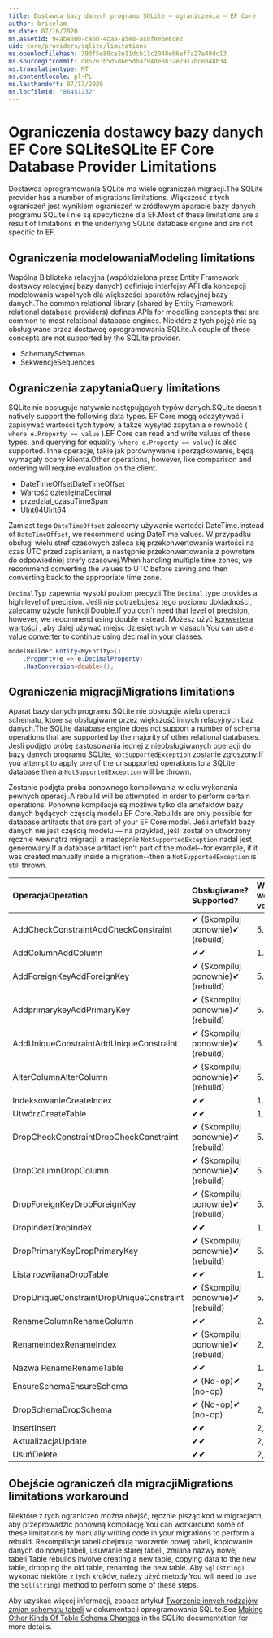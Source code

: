 ```yaml
---
title: Dostawca bazy danych programu SQLite — ograniczenia — EF Core
author: bricelam
ms.date: 07/16/2020
ms.assetid: 94ab4800-c460-4caa-a5e8-acdfee6e6ce2
uid: core/providers/sqlite/limitations
ms.openlocfilehash: 393f5e80ce2e11dcb11c2048e06effa27e48dc13
ms.sourcegitcommit: d85263b5d5d665dbaf94de8832e2917bce048b34
ms.translationtype: MT
ms.contentlocale: pl-PL
ms.lasthandoff: 07/17/2020
ms.locfileid: "86451232"
---
```

# <a name="sqlite-ef-core-database-provider-limitations"></a><span data-ttu-id="f2775-102">Ograniczenia dostawcy bazy danych EF Core SQLite</span><span class="sxs-lookup"><span data-stu-id="f2775-102">SQLite EF Core Database Provider Limitations</span></span>

<span data-ttu-id="f2775-103">Dostawca oprogramowania SQLite ma wiele ograniczeń migracji.</span><span class="sxs-lookup"><span data-stu-id="f2775-103">The SQLite provider has a number of migrations limitations.</span></span> <span data-ttu-id="f2775-104">Większość z tych ograniczeń jest wynikiem ograniczeń w źródłowym aparacie bazy danych programu SQLite i nie są specyficzne dla EF.</span><span class="sxs-lookup"><span data-stu-id="f2775-104">Most of these limitations are a result of limitations in the underlying SQLite database engine and are not specific to EF.</span></span>

## <a name="modeling-limitations"></a><span data-ttu-id="f2775-105">Ograniczenia modelowania</span><span class="sxs-lookup"><span data-stu-id="f2775-105">Modeling limitations</span></span>

<span data-ttu-id="f2775-106">Wspólna Biblioteka relacyjna (współdzielona przez Entity Framework dostawcy relacyjnej bazy danych) definiuje interfejsy API dla koncepcji modelowania wspólnych dla większości aparatów relacyjnej bazy danych.</span><span class="sxs-lookup"><span data-stu-id="f2775-106">The common relational library (shared by Entity Framework relational database providers) defines APIs for modelling concepts that are common to most relational database engines.</span></span> <span data-ttu-id="f2775-107">Niektóre z tych pojęć nie są obsługiwane przez dostawcę oprogramowania SQLite.</span><span class="sxs-lookup"><span data-stu-id="f2775-107">A couple of these concepts are not supported by the SQLite provider.</span></span>

* <span data-ttu-id="f2775-108">Schematy</span><span class="sxs-lookup"><span data-stu-id="f2775-108">Schemas</span></span>
* <span data-ttu-id="f2775-109">Sekwencje</span><span class="sxs-lookup"><span data-stu-id="f2775-109">Sequences</span></span>

## <a name="query-limitations"></a><span data-ttu-id="f2775-110">Ograniczenia zapytania</span><span class="sxs-lookup"><span data-stu-id="f2775-110">Query limitations</span></span>

<span data-ttu-id="f2775-111">SQLite nie obsługuje natywnie następujących typów danych.</span><span class="sxs-lookup"><span data-stu-id="f2775-111">SQLite doesn't natively support the following data types.</span></span> <span data-ttu-id="f2775-112">EF Core mogą odczytywać i zapisywać wartości tych typów, a także wysyłać zapytania o równość ( `where e.Property == value` ).</span><span class="sxs-lookup"><span data-stu-id="f2775-112">EF Core can read and write values of these types, and querying for equality (`where e.Property == value`) is also supported.</span></span> <span data-ttu-id="f2775-113">Inne operacje, takie jak porównywanie i porządkowanie, będą wymagały oceny klienta.</span><span class="sxs-lookup"><span data-stu-id="f2775-113">Other operations, however, like comparison and ordering will require evaluation on the client.</span></span>

* <span data-ttu-id="f2775-114">DateTimeOffset</span><span class="sxs-lookup"><span data-stu-id="f2775-114">DateTimeOffset</span></span>
* <span data-ttu-id="f2775-115">Wartość dziesiętna</span><span class="sxs-lookup"><span data-stu-id="f2775-115">Decimal</span></span>
* <span data-ttu-id="f2775-116">przedział_czasu</span><span class="sxs-lookup"><span data-stu-id="f2775-116">TimeSpan</span></span>
* <span data-ttu-id="f2775-117">UInt64</span><span class="sxs-lookup"><span data-stu-id="f2775-117">UInt64</span></span>

<span data-ttu-id="f2775-118">Zamiast tego `DateTimeOffset` zalecamy używanie wartości DateTime.</span><span class="sxs-lookup"><span data-stu-id="f2775-118">Instead of `DateTimeOffset`, we recommend using DateTime values.</span></span> <span data-ttu-id="f2775-119">W przypadku obsługi wielu stref czasowych zaleca się przekonwertowanie wartości na czas UTC przed zapisaniem, a następnie przekonwertowanie z powrotem do odpowiedniej strefy czasowej.</span><span class="sxs-lookup"><span data-stu-id="f2775-119">When handling multiple time zones, we recommend converting the values to UTC before saving and then converting back to the appropriate time zone.</span></span>

<span data-ttu-id="f2775-120">`Decimal`Typ zapewnia wysoki poziom precyzji.</span><span class="sxs-lookup"><span data-stu-id="f2775-120">The `Decimal` type provides a high level of precision.</span></span> <span data-ttu-id="f2775-121">Jeśli nie potrzebujesz tego poziomu dokładności, zalecamy użycie funkcji Double.</span><span class="sxs-lookup"><span data-stu-id="f2775-121">If you don't need that level of precision, however, we recommend using double instead.</span></span> <span data-ttu-id="f2775-122">Możesz użyć [konwertera wartości](../../modeling/value-conversions.md) , aby dalej używać miejsc dziesiętnych w klasach.</span><span class="sxs-lookup"><span data-stu-id="f2775-122">You can use a [value converter](../../modeling/value-conversions.md) to continue using decimal in your classes.</span></span>

``` csharp
modelBuilder.Entity<MyEntity>()
    .Property(e => e.DecimalProperty)
    .HasConversion<double>();
```

## <a name="migrations-limitations"></a><span data-ttu-id="f2775-123">Ograniczenia migracji</span><span class="sxs-lookup"><span data-stu-id="f2775-123">Migrations limitations</span></span>

<span data-ttu-id="f2775-124">Aparat bazy danych programu SQLite nie obsługuje wielu operacji schematu, które są obsługiwane przez większość innych relacyjnych baz danych.</span><span class="sxs-lookup"><span data-stu-id="f2775-124">The SQLite database engine does not support a number of schema operations that are supported by the majority of other relational databases.</span></span> <span data-ttu-id="f2775-125">Jeśli podjęto próbę zastosowania jednej z nieobsługiwanych operacji do bazy danych programu SQLite, `NotSupportedException` zostanie zgłoszony.</span><span class="sxs-lookup"><span data-stu-id="f2775-125">If you attempt to apply one of the unsupported operations to a SQLite database then a `NotSupportedException` will be thrown.</span></span>

<span data-ttu-id="f2775-126">Zostanie podjęta próba ponownego kompilowania w celu wykonania pewnych operacji.</span><span class="sxs-lookup"><span data-stu-id="f2775-126">A rebuild will be attempted in order to perform certain operations.</span></span> <span data-ttu-id="f2775-127">Ponowne kompilacje są możliwe tylko dla artefaktów bazy danych będących częścią modelu EF Core.</span><span class="sxs-lookup"><span data-stu-id="f2775-127">Rebuilds are only possible for database artifacts that are part of your EF Core model.</span></span> <span data-ttu-id="f2775-128">Jeśli artefakt bazy danych nie jest częścią modelu — na przykład, jeśli został on utworzony ręcznie wewnątrz migracji, a następnie `NotSupportedException` nadal jest generowany.</span><span class="sxs-lookup"><span data-stu-id="f2775-128">If a database artifact isn't part of the model--for example, if it was created manually inside a migration--then a `NotSupportedException` is still thrown.</span></span>

| <span data-ttu-id="f2775-129">Operacja</span><span class="sxs-lookup"><span data-stu-id="f2775-129">Operation</span></span>            | <span data-ttu-id="f2775-130">Obsługiwane?</span><span class="sxs-lookup"><span data-stu-id="f2775-130">Supported?</span></span>  | <span data-ttu-id="f2775-131">Wymaga wersji</span><span class="sxs-lookup"><span data-stu-id="f2775-131">Requires version</span></span> |
|:---------------------|:------------|:-----------------|
| <span data-ttu-id="f2775-132">AddCheckConstraint</span><span class="sxs-lookup"><span data-stu-id="f2775-132">AddCheckConstraint</span></span>   | <span data-ttu-id="f2775-133">✔ (Skompiluj ponownie)</span><span class="sxs-lookup"><span data-stu-id="f2775-133">✔ (rebuild)</span></span> | <span data-ttu-id="f2775-134">5.0</span><span class="sxs-lookup"><span data-stu-id="f2775-134">5.0</span></span>              |
| <span data-ttu-id="f2775-135">AddColumn</span><span class="sxs-lookup"><span data-stu-id="f2775-135">AddColumn</span></span>            | <span data-ttu-id="f2775-136">✔</span><span class="sxs-lookup"><span data-stu-id="f2775-136">✔</span></span>           | <span data-ttu-id="f2775-137">1.0</span><span class="sxs-lookup"><span data-stu-id="f2775-137">1.0</span></span>              |
| <span data-ttu-id="f2775-138">AddForeignKey</span><span class="sxs-lookup"><span data-stu-id="f2775-138">AddForeignKey</span></span>        | <span data-ttu-id="f2775-139">✔ (Skompiluj ponownie)</span><span class="sxs-lookup"><span data-stu-id="f2775-139">✔ (rebuild)</span></span> | <span data-ttu-id="f2775-140">5.0</span><span class="sxs-lookup"><span data-stu-id="f2775-140">5.0</span></span>              |
| <span data-ttu-id="f2775-141">Addprimarykey</span><span class="sxs-lookup"><span data-stu-id="f2775-141">AddPrimaryKey</span></span>        | <span data-ttu-id="f2775-142">✔ (Skompiluj ponownie)</span><span class="sxs-lookup"><span data-stu-id="f2775-142">✔ (rebuild)</span></span> | <span data-ttu-id="f2775-143">5.0</span><span class="sxs-lookup"><span data-stu-id="f2775-143">5.0</span></span>              |
| <span data-ttu-id="f2775-144">AddUniqueConstraint</span><span class="sxs-lookup"><span data-stu-id="f2775-144">AddUniqueConstraint</span></span>  | <span data-ttu-id="f2775-145">✔ (Skompiluj ponownie)</span><span class="sxs-lookup"><span data-stu-id="f2775-145">✔ (rebuild)</span></span> | <span data-ttu-id="f2775-146">5.0</span><span class="sxs-lookup"><span data-stu-id="f2775-146">5.0</span></span>              |
| <span data-ttu-id="f2775-147">AlterColumn</span><span class="sxs-lookup"><span data-stu-id="f2775-147">AlterColumn</span></span>          | <span data-ttu-id="f2775-148">✔ (Skompiluj ponownie)</span><span class="sxs-lookup"><span data-stu-id="f2775-148">✔ (rebuild)</span></span> | <span data-ttu-id="f2775-149">5.0</span><span class="sxs-lookup"><span data-stu-id="f2775-149">5.0</span></span>              |
| <span data-ttu-id="f2775-150">Indeksowanie</span><span class="sxs-lookup"><span data-stu-id="f2775-150">CreateIndex</span></span>          | <span data-ttu-id="f2775-151">✔</span><span class="sxs-lookup"><span data-stu-id="f2775-151">✔</span></span>           | <span data-ttu-id="f2775-152">1.0</span><span class="sxs-lookup"><span data-stu-id="f2775-152">1.0</span></span>              |
| <span data-ttu-id="f2775-153">Utwórz</span><span class="sxs-lookup"><span data-stu-id="f2775-153">CreateTable</span></span>          | <span data-ttu-id="f2775-154">✔</span><span class="sxs-lookup"><span data-stu-id="f2775-154">✔</span></span>           | <span data-ttu-id="f2775-155">1.0</span><span class="sxs-lookup"><span data-stu-id="f2775-155">1.0</span></span>              |
| <span data-ttu-id="f2775-156">DropCheckConstraint</span><span class="sxs-lookup"><span data-stu-id="f2775-156">DropCheckConstraint</span></span>  | <span data-ttu-id="f2775-157">✔ (Skompiluj ponownie)</span><span class="sxs-lookup"><span data-stu-id="f2775-157">✔ (rebuild)</span></span> | <span data-ttu-id="f2775-158">5.0</span><span class="sxs-lookup"><span data-stu-id="f2775-158">5.0</span></span>              |
| <span data-ttu-id="f2775-159">DropColumn</span><span class="sxs-lookup"><span data-stu-id="f2775-159">DropColumn</span></span>           | <span data-ttu-id="f2775-160">✔ (Skompiluj ponownie)</span><span class="sxs-lookup"><span data-stu-id="f2775-160">✔ (rebuild)</span></span> | <span data-ttu-id="f2775-161">5.0</span><span class="sxs-lookup"><span data-stu-id="f2775-161">5.0</span></span>              |
| <span data-ttu-id="f2775-162">DropForeignKey</span><span class="sxs-lookup"><span data-stu-id="f2775-162">DropForeignKey</span></span>       | <span data-ttu-id="f2775-163">✔ (Skompiluj ponownie)</span><span class="sxs-lookup"><span data-stu-id="f2775-163">✔ (rebuild)</span></span> | <span data-ttu-id="f2775-164">5.0</span><span class="sxs-lookup"><span data-stu-id="f2775-164">5.0</span></span>              |
| <span data-ttu-id="f2775-165">DropIndex</span><span class="sxs-lookup"><span data-stu-id="f2775-165">DropIndex</span></span>            | <span data-ttu-id="f2775-166">✔</span><span class="sxs-lookup"><span data-stu-id="f2775-166">✔</span></span>           | <span data-ttu-id="f2775-167">1.0</span><span class="sxs-lookup"><span data-stu-id="f2775-167">1.0</span></span>              |
| <span data-ttu-id="f2775-168">DropPrimaryKey</span><span class="sxs-lookup"><span data-stu-id="f2775-168">DropPrimaryKey</span></span>       | <span data-ttu-id="f2775-169">✔ (Skompiluj ponownie)</span><span class="sxs-lookup"><span data-stu-id="f2775-169">✔ (rebuild)</span></span> | <span data-ttu-id="f2775-170">5.0</span><span class="sxs-lookup"><span data-stu-id="f2775-170">5.0</span></span>              |
| <span data-ttu-id="f2775-171">Lista rozwijana</span><span class="sxs-lookup"><span data-stu-id="f2775-171">DropTable</span></span>            | <span data-ttu-id="f2775-172">✔</span><span class="sxs-lookup"><span data-stu-id="f2775-172">✔</span></span>           | <span data-ttu-id="f2775-173">1.0</span><span class="sxs-lookup"><span data-stu-id="f2775-173">1.0</span></span>              |
| <span data-ttu-id="f2775-174">DropUniqueConstraint</span><span class="sxs-lookup"><span data-stu-id="f2775-174">DropUniqueConstraint</span></span> | <span data-ttu-id="f2775-175">✔ (Skompiluj ponownie)</span><span class="sxs-lookup"><span data-stu-id="f2775-175">✔ (rebuild)</span></span> | <span data-ttu-id="f2775-176">5.0</span><span class="sxs-lookup"><span data-stu-id="f2775-176">5.0</span></span>              |
| <span data-ttu-id="f2775-177">RenameColumn</span><span class="sxs-lookup"><span data-stu-id="f2775-177">RenameColumn</span></span>         | <span data-ttu-id="f2775-178">✔</span><span class="sxs-lookup"><span data-stu-id="f2775-178">✔</span></span>           | <span data-ttu-id="f2775-179">2.2.2</span><span class="sxs-lookup"><span data-stu-id="f2775-179">2.2.2</span></span>            |
| <span data-ttu-id="f2775-180">RenameIndex</span><span class="sxs-lookup"><span data-stu-id="f2775-180">RenameIndex</span></span>          | <span data-ttu-id="f2775-181">✔ (Skompiluj ponownie)</span><span class="sxs-lookup"><span data-stu-id="f2775-181">✔ (rebuild)</span></span> | <span data-ttu-id="f2775-182">2.1</span><span class="sxs-lookup"><span data-stu-id="f2775-182">2.1</span></span>              |
| <span data-ttu-id="f2775-183">Nazwa Rename</span><span class="sxs-lookup"><span data-stu-id="f2775-183">RenameTable</span></span>          | <span data-ttu-id="f2775-184">✔</span><span class="sxs-lookup"><span data-stu-id="f2775-184">✔</span></span>           | <span data-ttu-id="f2775-185">1.0</span><span class="sxs-lookup"><span data-stu-id="f2775-185">1.0</span></span>              |
| <span data-ttu-id="f2775-186">EnsureSchema</span><span class="sxs-lookup"><span data-stu-id="f2775-186">EnsureSchema</span></span>         | <span data-ttu-id="f2775-187">✔ (No-op)</span><span class="sxs-lookup"><span data-stu-id="f2775-187">✔ (no-op)</span></span>   | <span data-ttu-id="f2775-188">2,0</span><span class="sxs-lookup"><span data-stu-id="f2775-188">2.0</span></span>              |
| <span data-ttu-id="f2775-189">DropSchema</span><span class="sxs-lookup"><span data-stu-id="f2775-189">DropSchema</span></span>           | <span data-ttu-id="f2775-190">✔ (No-op)</span><span class="sxs-lookup"><span data-stu-id="f2775-190">✔ (no-op)</span></span>   | <span data-ttu-id="f2775-191">2,0</span><span class="sxs-lookup"><span data-stu-id="f2775-191">2.0</span></span>              |
| <span data-ttu-id="f2775-192">Insert</span><span class="sxs-lookup"><span data-stu-id="f2775-192">Insert</span></span>               | <span data-ttu-id="f2775-193">✔</span><span class="sxs-lookup"><span data-stu-id="f2775-193">✔</span></span>           | <span data-ttu-id="f2775-194">2,0</span><span class="sxs-lookup"><span data-stu-id="f2775-194">2.0</span></span>              |
| <span data-ttu-id="f2775-195">Aktualizacja</span><span class="sxs-lookup"><span data-stu-id="f2775-195">Update</span></span>               | <span data-ttu-id="f2775-196">✔</span><span class="sxs-lookup"><span data-stu-id="f2775-196">✔</span></span>           | <span data-ttu-id="f2775-197">2,0</span><span class="sxs-lookup"><span data-stu-id="f2775-197">2.0</span></span>              |
| <span data-ttu-id="f2775-198">Usuń</span><span class="sxs-lookup"><span data-stu-id="f2775-198">Delete</span></span>               | <span data-ttu-id="f2775-199">✔</span><span class="sxs-lookup"><span data-stu-id="f2775-199">✔</span></span>           | <span data-ttu-id="f2775-200">2,0</span><span class="sxs-lookup"><span data-stu-id="f2775-200">2.0</span></span>              |

## <a name="migrations-limitations-workaround"></a><span data-ttu-id="f2775-201">Obejście ograniczeń dla migracji</span><span class="sxs-lookup"><span data-stu-id="f2775-201">Migrations limitations workaround</span></span>

<span data-ttu-id="f2775-202">Niektóre z tych ograniczeń można obejść, ręcznie pisząc kod w migracjach, aby przeprowadzić ponowną kompilację.</span><span class="sxs-lookup"><span data-stu-id="f2775-202">You can workaround some of these limitations by manually writing code in your migrations to perform a rebuild.</span></span> <span data-ttu-id="f2775-203">Rekompilacje tabeli obejmują tworzenie nowej tabeli, kopiowanie danych do nowej tabeli, usuwanie starej tabeli, zmiana nazwy nowej tabeli.</span><span class="sxs-lookup"><span data-stu-id="f2775-203">Table rebuilds involve creating a new table, copying data to the new table, dropping the old table, renaming the new table.</span></span> <span data-ttu-id="f2775-204">Aby `Sql(string)` wykonać niektóre z tych kroków, należy użyć metody.</span><span class="sxs-lookup"><span data-stu-id="f2775-204">You will need to use the `Sql(string)` method to perform some of these steps.</span></span>

<span data-ttu-id="f2775-205">Aby uzyskać więcej informacji, zobacz artykuł [Tworzenie innych rodzajów zmian schematu tabeli](https://sqlite.org/lang_altertable.html#otheralter) w dokumentacji oprogramowania SQLite.</span><span class="sxs-lookup"><span data-stu-id="f2775-205">See [Making Other Kinds Of Table Schema Changes](https://sqlite.org/lang_altertable.html#otheralter) in the SQLite documentation for more details.</span></span>
